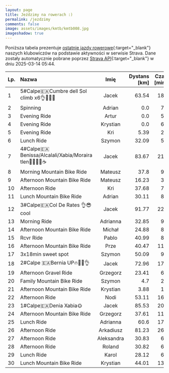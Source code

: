 ```yaml
---
layout: page
title: Jeździmy na rowerach :)
permalink: /jezdzimy
comments: false
image: assets/images/kmtb/kmtb008.jpg
imageshadow: true
---
```


Poniższa tabela prezentuje [ostatnie jazdy rowerowe](https://www.strava.com/clubs/336381){:target="_blank"} naszych klubowiczów na podstawie aktywności w serwisie Strava. Dane zostały automatycznie pobrane poprzez [Strava API](https://developers.strava.com/docs/reference/#api-Clubs-getClubActivitiesById){:target="_blank"} w dniu 2025-03-14 05:44.

Lp. | Nazwa | Imię | Dystans [km] | Czas [min] | Wysokość [m]
:--- | :--- | :---: | ---: | ---: | ---:
1|5#Calpe🇪🇦Cumbre dell Sol climb x6👌🚴‍♂️🔥|Jacek|63.54|185|1404
2|Spinning|Adrian|0.0|75|
3|Evening Ride|Artur|0.0|54|
4|Evening Ride|Krystian|0.0|66|
5|Evening Ride|Kri|5.39|21|8
6|Lunch Ride|Szymon|32.09|59|92
7|4#Calpe🇪🇦Benissa/Alcalali/Xabia/Moraira tlen🚴‍♂️😎😛☕️|Jacek|83.67|217|1071
8|Morning Mountain Bike Ride|Mateusz|37.8|92|91
9|Afternoon Mountain Bike Ride|Mateusz|16.23|38|50
10|Afternoon Ride|Kri|37.68|77|179
11|Lunch Mountain Bike Ride|Adrian|30.11|82|257
12|3#Calpe🇪🇦Col De Rates 👌😎cool|Jacek|91.77|224|1511
13|Morning Ride|Adrianna|32.85|90|
14|Afternoon Mountain Bike Ride|Michał|24.88|83|240
15|Rcvr Ride|Pablo|40.99|81|183
16|Afternoon Mountain Bike Ride|Prze|40.47|110|172
17|3x18min sweet spot|Szymon|50.09|94|116
18|2#Calpe 🇪🇦Bernia UP🔥🚴‍♂️👌|Jacek|72.96|174|1033
19|Afternoon Gravel Ride|Grzegorz|23.41|68|89
20|Family Mountain Bike Ride|Szymon|4.7|27|40
21|Afternoon Mountain Bike Ride|Krystian|3.88|11|14
22|Afternoon Ride|Nodi|53.11|167|245
23|1#Calpe🇪🇦Denia Xabia🌞|Jacek|85.53|207|1176
24|Afternoon Mountain Bike Ride|Grzegorz|37.61|111|162
25|Lunch Ride|Adrianna|60.6|177|252
26|Afternoon Ride|Arkadiusz|81.23|269|436
27|Afternoon Ride|Aleksandra|30.83|69|98
28|Afternoon Ride|Roland|30.82|69|103
29|Lunch Ride|Karol|28.12|62|74
30|Lunch Mountain Bike Ride|Krystian|44.01|134|215
